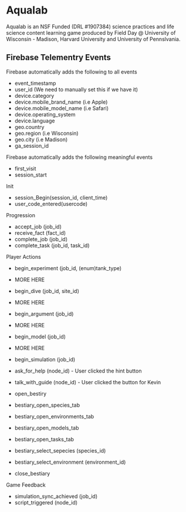 # Aqualab
Aqualab is an NSF Funded (DRL #1907384) science practices and life science content learning game produced by Field Day @ University of Wisconsin - Madison, Harvard University and University of Pennslvania.

## Firebase Telementry Events

Firebase automatically adds the following to all events
* event_timestamp
* user_id (We need to manually set this if we have it)
* device.category
* device.mobile_brand_name (i.e Apple)
* device.mobile_model_name (i.e Safari)
* device.operating_system
* device.language
* geo.country
* geo.region (i.e Wisconsin)
* geo.city (i.e Madison)
* ga_session_id

Firebase automatically adds the following meaningful events
* first_visit
* session_start

Init
* session_Begin(session_id, client_time)
* user_code_entered(usercode)

Progression
* accept_job (job_id)
* receive_fact (fact_id)
* complete_job (job_id)
* complete_task (job_id, task_id)

Player Actions
* begin_experiment (job_id, (enum)tank_type)
* MORE HERE
* begin_dive (job_id, site_id)
* MORE HERE
* begin_argument (job_id)
* MORE HERE
* begin_model (job_id)
* MORE HERE
* begin_simulation (job_id)
* ask_for_help (node_id) - User clicked the hint button
* talk_with_guide (node_id) - User clicked the button for Kevin

* open_bestiry
* bestiary_open_species_tab
* bestiary_open_environments_tab
* bestiary_open_models_tab
* bestiary_open_tasks_tab
* bestiary_select_sepecies (species_id)
* bestiary_select_environment (environment_id)
* close_bestiary

Game Feedback
* simulation_sync_achieved (job_id)
* script_triggered (node_id)
